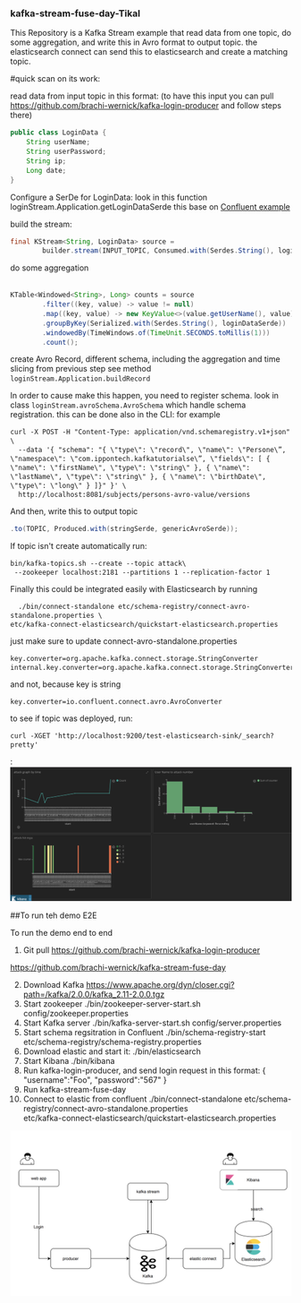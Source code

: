 ### kafka-stream-fuse-day-Tikal
This Repository is a Kafka Stream example that read data from one topic, do some aggregation, and write this in Avro format to output topic. the elasticsearch connect can send this to elasticsearch and create a matching topic.

#quick scan on its work:

read data from input topic in this format:
(to have this input you can pull https://github.com/brachi-wernick/kafka-login-producer and follow steps there)
```java
public class LoginData {
    String userName;
    String userPassword;
    String ip;
    Long date;
}
```
Configure a SerDe for LoginData:
look in this function loginStream.Application.getLoginDataSerde
this base on [Confluent example](https://github.com/confluentinc/kafka-streams-examples/blob/5.0.1-post/src/main/java/io/confluent/examples/streams/PageViewRegionLambdaExample.java)

build the stream:
```java
final KStream<String, LoginData> source = 
        builder.stream(INPUT_TOPIC, Consumed.with(Serdes.String(), loginDataSerde));
```

do some aggregation 

```java

KTable<Windowed<String>, Long> counts = source
        .filter((key, value) -> value != null)
        .map((key, value) -> new KeyValue<>(value.getUserName(), value))
        .groupByKey(Serialized.with(Serdes.String(), loginDataSerde))
        .windowedBy(TimeWindows.of(TimeUnit.SECONDS.toMillis(1)))
        .count();
```

create Avro Record, different schema, including the aggregation and time slicing from previous step
see method `loginStream.Application.buildRecord`

In order to cause make this happen, you need to register schema. look in class `loginStream.avroSchema.AvroSchema` which handle schema registration.
this can be done also in the CLI:
for example
```
curl -X POST -H "Content-Type: application/vnd.schemaregistry.v1+json" \
  --data '{ "schema": "{ \"type\": \"record\", \"name\": \"Persone\”, \"namespace\": \"com.ippontech.kafkatutorialse\”, \"fields\": [ { \"name\": \"firstName\", \"type\": \"string\" }, { \"name\": \"lastName\", \"type\": \"string\" }, { \"name\": \"birthDate\", \"type\": \"long\" } ]}" }' \
  http://localhost:8081/subjects/persons-avro-value/versions
```

And then, write this to output topic 
```java
.to(TOPIC, Produced.with(stringSerde, genericAvroSerde));
```

If topic isn't create automatically run:
```
bin/kafka-topics.sh --create --topic attack\
 --zookeeper localhost:2181 --partitions 1 --replication-factor 1
```

Finally this could be integrated easily with Elasticsearch
by running 
```
  ./bin/connect-standalone etc/schema-registry/connect-avro-standalone.properties \
etc/kafka-connect-elasticsearch/quickstart-elasticsearch.properties
```

just make sure to update connect-avro-standalone.properties

```properties
key.converter=org.apache.kafka.connect.storage.StringConverter
internal.key.converter=org.apache.kafka.connect.storage.StringConverter
```

and not, because key is string
```properties
key.converter=io.confluent.connect.avro.AvroConverter
```

to see if topic was deployed, run:
```
curl -XGET 'http://localhost:9200/test-elasticsearch-sink/_search?pretty'
```


:
![Here are nice dashboard I did in Kibana](src/main/resources/kibana-dashboard.png)


##To run teh demo E2E

To run the demo end to end

1. Git pull 
https://github.com/brachi-wernick/kafka-login-producer

https://github.com/brachi-wernick/kafka-stream-fuse-day

2. Download Kafka https://www.apache.org/dyn/closer.cgi?path=/kafka/2.0.0/kafka_2.11-2.0.0.tgz
3. Start zookeeper ./bin/zookeeper-server-start.sh config/zookeeper.properties
4. Start Kafka server  ./bin/kafka-server-start.sh config/server.properties
5. Start schema regsitration in Confluent
./bin/schema-registry-start etc/schema-registry/schema-registry.properties
6. Download elastic and start it: ./bin/elasticsearch
7. Start Kibana ./bin/kibana 
8. Run kafka-login-producer, and send login request in this format:
            {
              "username":"Foo",
              "password":"567"
            }
9. Run kafka-stream-fuse-day 
10. Connect to elastic from confluent
./bin/connect-standalone etc/schema-registry/connect-avro-standalone.properties \
etc/kafka-connect-elasticsearch/quickstart-elasticsearch.properties


![Full flow](src/main/resources/diagram.png)
